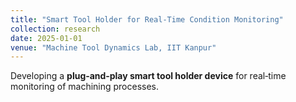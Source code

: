 ```yaml
---
title: "Smart Tool Holder for Real‑Time Condition Monitoring"
collection: research
date: 2025-01-01
venue: "Machine Tool Dynamics Lab, IIT Kanpur"
---
```

Developing a **plug‑and‑play smart tool holder device** for real‑time monitoring of machining processes.
